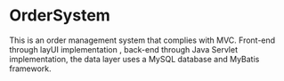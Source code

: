 # OrderSystem
 This is an order management system that complies with MVC. Front-end through layUI implementation , back-end through Java Servlet implementation, the data layer uses a MySQL database and MyBatis framework.
